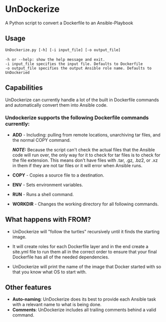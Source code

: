 # UnDockerize
A Python script to convert a Dockerfile to an Ansible-Playbook

## Usage
`UnDockerize.py [-h] [-i input_file] [-o output_file]`</br></br>
`-h or --help: show the help message and exit.`</br>
`-i input_file specifies the input file. Defaults to Dockerfile`</br>
`-o output_file specifies the output Ansible role name. Defaults to UnDockeried`

## Capabilities
UnDockerize can currently handle a lot of the built in Dockerfile commands and automatically convert them into Ansible code.

### Undockerize supports the following Dockerfile commands currently:
* **ADD** - Including: pulling from remote locations, unarchiving tar files, and the normal COPY command.

  ***NOTE:*** Because the script can't check the actual files that the Ansible code will run over, the only way for it to check  for tar files is to check for the file extension. This means don't have files with .tar, .gz, .bz2, or .xz in them if they are not tar files or it will error when Ansible runs.

* **COPY** - Copies a source file to a destination.

* **ENV** - Sets environment variables.

* **RUN** - Runs a shell command.

* **WORKDIR** - Changes the working directory for all following commands.

## What happens with FROM?
* UnDockerize will "follow the turtles" recursively until it finds the starting image.

* It will create roles for each Dockerfile layer and in the end create a site.yml file to run them all in the correct order to ensure that your final Dockerfile has all of the needed dependencies.

* UnDockerize will print the name of the image that Docker started with so that you know what OS to start with.

## Other features
* **Auto-naming**: UnDockerize does its best to provide each Ansible task with a relevant name to what is being done.
* **Comments**: UnDockerize includes all trailing comments behind a valid command.
